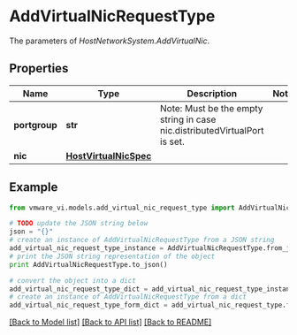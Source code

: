 # AddVirtualNicRequestType

The parameters of *HostNetworkSystem.AddVirtualNic*. 

## Properties
Name | Type | Description | Notes
------------ | ------------- | ------------- | -------------
**portgroup** | **str** | Note: Must be the empty string in case nic.distributedVirtualPort is set.  | 
**nic** | [**HostVirtualNicSpec**](HostVirtualNicSpec.md) |  | 

## Example

```python
from vmware_vi.models.add_virtual_nic_request_type import AddVirtualNicRequestType

# TODO update the JSON string below
json = "{}"
# create an instance of AddVirtualNicRequestType from a JSON string
add_virtual_nic_request_type_instance = AddVirtualNicRequestType.from_json(json)
# print the JSON string representation of the object
print AddVirtualNicRequestType.to_json()

# convert the object into a dict
add_virtual_nic_request_type_dict = add_virtual_nic_request_type_instance.to_dict()
# create an instance of AddVirtualNicRequestType from a dict
add_virtual_nic_request_type_form_dict = add_virtual_nic_request_type.from_dict(add_virtual_nic_request_type_dict)
```
[[Back to Model list]](../README.md#documentation-for-models) [[Back to API list]](../README.md#documentation-for-api-endpoints) [[Back to README]](../README.md)


